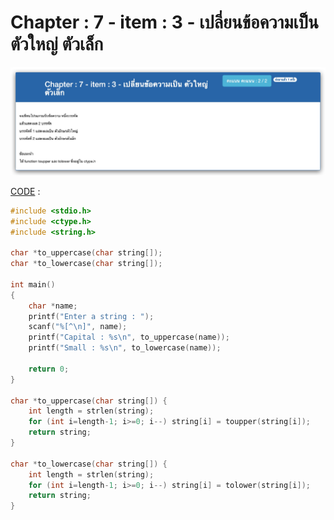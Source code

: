 # Chapter : 7 - item : 3 - เปลี่ยนข้อความเป็น ตัวใหญ่ ตัวเล็ก

![img](./assets/3.jpg)

[CODE][file] :
```c
#include <stdio.h>
#include <ctype.h>
#include <string.h>

char *to_uppercase(char string[]);
char *to_lowercase(char string[]);

int main()
{
    char *name;
    printf("Enter a string : ");
    scanf("%[^\n]", name);
    printf("Capital : %s\n", to_uppercase(name));
    printf("Small : %s\n", to_lowercase(name));

    return 0;
}

char *to_uppercase(char string[]) {
    int length = strlen(string);
    for (int i=length-1; i>=0; i--) string[i] = toupper(string[i]);
    return string;
}

char *to_lowercase(char string[]) {
    int length = strlen(string);
    for (int i=length-1; i>=0; i--) string[i] = tolower(string[i]);
    return string;
}
```

[file]: ./src/03.c
